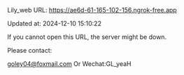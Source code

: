 Lily_web URL: https://ae6d-61-165-102-156.ngrok-free.app

Updated at: 2024-12-10 15:10:22

If you cannot open this URL, the server might be down.

Please contact: 

goley04@foxmail.com Or Wechat:GL_yeaH